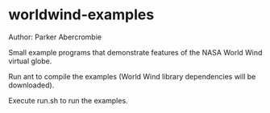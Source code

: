 worldwind-examples
==================

Author: Parker Abercrombie

Small example programs that demonstrate features of the NASA World Wind virtual globe.

Run ant to compile the examples (World Wind library dependencies will be downloaded).

Execute run.sh to run the examples.